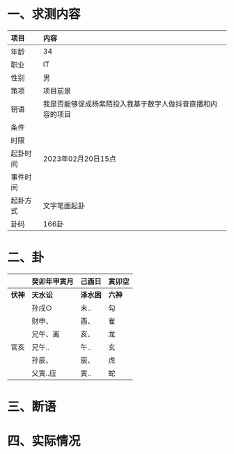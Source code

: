 # 一、求测内容
|项目|内容|
|:-|:-|
|年龄|34|
|职业|IT|
|性别|男|
|策项|项目前景|
|钥语|我是否能够促成杨紫陌投入我基于数字人做抖音直播和内容的项目|
|条件||
|时限||
|起卦时间|2023年02月20日15点|
|事件时间||
|起卦方式|文字笔画起卦|
|卦码|166卦|

# 二、卦
||癸卯年甲寅月|己酉日|寅卯空|
|:-|:-|:-|:-|
|**伏神**|**天水讼**|**泽水困**|**六神**|
||孙戌○|未..|勾|
||财申、|酉、|雀|
||兄午、离|亥、|龙|
|官亥|兄午..|午..|玄|
||孙辰、|辰、|虎|
||父寅..应|寅..|蛇|


# 三、断语

# 四、实际情况